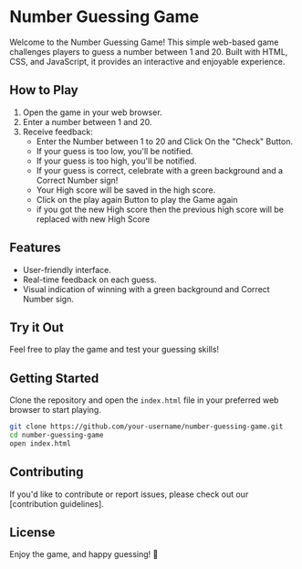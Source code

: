 # Number Guessing Game

Welcome to the Number Guessing Game! This simple web-based game challenges players to guess a number between 1 and 20. Built with HTML, CSS, and JavaScript, it provides an interactive and enjoyable experience.

## How to Play

1. Open the game in your web browser.
2. Enter a number between 1 and 20.
3. Receive feedback:
   - Enter the Number between 1 to 20 and Click On the "Check" Button.
   - If your guess is too low, you'll be notified.
   - If your guess is too high, you'll be notified.
   - If your guess is correct, celebrate with a green background and a Correct Number sign!
   - Your High score will be saved in the high score.
   - Click on the play again Button to play the Game again
   - if you got the new High score then the previous high score will be replaced with new High Score

## Features

- User-friendly interface.
- Real-time feedback on each guess.
- Visual indication of winning with a green background and Correct Number sign.

## Try it Out

Feel free to play the game and test your guessing skills! 

## Getting Started

Clone the repository and open the `index.html` file in your preferred web browser to start playing.

```bash
git clone https://github.com/your-username/number-guessing-game.git
cd number-guessing-game
open index.html
```

## Contributing

If you'd like to contribute or report issues, please check out our [contribution guidelines].

## License

Enjoy the game, and happy guessing! 🎉

